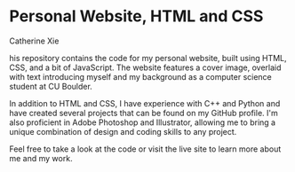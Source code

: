 # Personal Website, HTML and CSS
Catherine Xie

his repository contains the code for my personal website, built using HTML, CSS, and a bit of JavaScript. The website features a cover image, overlaid with text introducing myself and my background as a computer science student at CU Boulder.

In addition to HTML and CSS, I have experience with C++ and Python and have created several projects that can be found on my GitHub profile. I'm also proficient in Adobe Photoshop and Illustrator, allowing me to bring a unique combination of design and coding skills to any project.

Feel free to take a look at the code or visit the live site to learn more about me and my work.
